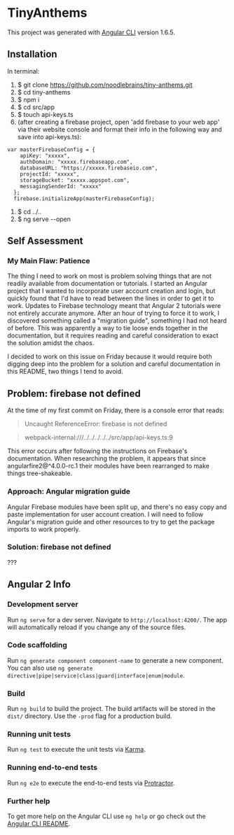 # TinyAnthems

This project was generated with [Angular CLI](https://github.com/angular/angular-cli) version 1.6.5.

## Installation
In terminal:

1. $ git clone https://github.com/noodlebrains/tiny-anthems.git
1. $ cd tiny-anthems
1. $ npm i
1. $ cd src/app
1. $ touch api-keys.ts
1. (after creating a firebase project, open 'add firebase to your web app' via their website console and format their info in the following way and save into api-keys.ts):
```
var masterFirebaseConfig = {
    apiKey: "xxxxx",
    authDomain: "xxxxx.firebaseapp.com",
    databaseURL: "https://xxxxx.firebaseio.com",
    projectId: "xxxxx",
    storageBucket: "xxxxx.appspot.com",
    messagingSenderId: "xxxxx"
  };
  firebase.initializeApp(masterFirebaseConfig);
  ```
1. $ cd ../..
1. $ ng serve --open

## Self Assessment

### My Main Flaw: Patience

The thing I need to work on most is problem solving things that are not readily available from documentation or tutorials. I started an Angular project that I wanted to incorporate user account creation and login, but quickly found that I'd have to read between the lines in order to get it to work. Updates to Firebase technology meant that Angular 2 tutorials were not entirely accurate anymore. After an hour of trying to force it to work, I discovered something called a "migration guide", something I had not heard of before. This was apparently a way to tie loose ends together in the documentation, but it requires reading and careful consideration to exact the solution amidst the chaos.

I decided to work on this issue on Friday because it would require both digging deep into the problem for a solution and careful documentation in this README, two things I tend to avoid.

## Problem: firebase not defined

At the time of my first commit on Friday, there is a console error that reads:

> Uncaught ReferenceError: firebase is not defined

> webpack-internal:///../../../../../src/app/api-keys.ts:9

This error occurs after following the instructions on Firebase's documentation. When researching the problem, it appears that since angularfire2@^4.0.0-rc.1 their modules have been rearranged to make things tree-shakeable. 

### Approach: Angular migration guide

Angular Firebase modules have been split up, and there's no easy copy and paste implementation for user account creation. I will need to follow Angular's migration guide and other resources to try to get the package imports to work properly.

### Solution: firebase not defined
???

## Angular 2 Info

### Development server

Run `ng serve` for a dev server. Navigate to `http://localhost:4200/`. The app will automatically reload if you change any of the source files.

### Code scaffolding

Run `ng generate component component-name` to generate a new component. You can also use `ng generate directive|pipe|service|class|guard|interface|enum|module`.

### Build

Run `ng build` to build the project. The build artifacts will be stored in the `dist/` directory. Use the `-prod` flag for a production build.

### Running unit tests

Run `ng test` to execute the unit tests via [Karma](https://karma-runner.github.io).

### Running end-to-end tests

Run `ng e2e` to execute the end-to-end tests via [Protractor](http://www.protractortest.org/).

### Further help

To get more help on the Angular CLI use `ng help` or go check out the [Angular CLI README](https://github.com/angular/angular-cli/blob/master/README.md).
